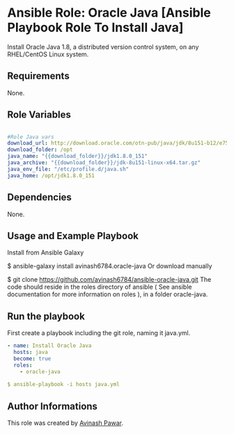 # Ansible Role: Oracle Java [Ansible Playbook Role To Install Java]

Install Oracle Java 1.8, a distributed version control system, on any RHEL/CentOS Linux system.

## Requirements

None.

## Role Variables
```yml

#Role Java vars
download_url: http://download.oracle.com/otn-pub/java/jdk/8u151-b12/e758a0de34e24606bca991d704f6dcbf/jdk-8u151-linux-x64.tar.gz
download_folder: /opt
java_name: "{{download_folder}}/jdk1.8.0_151"
java_archive: "{{download_folder}}/jdk-8u151-linux-x64.tar.gz"
java_env_file: "/etc/profile.d/java.sh"
java_home: /opt/jdk1.8.0_151

```

## Dependencies

None.

## Usage and Example Playbook

Install from Ansible Galaxy

$ ansible-galaxy install avinash6784.oracle-java
Or download manually

$ git clone https://github.com/avinash6784/ansible-oracle-java.git 
The code should reside in the roles directory of ansible ( See ansible documentation for more information on roles ), in a folder oracle-java.

## Run the playbook

First create a playbook including the git role, naming it java.yml.
```yml
- name: Install Oracle Java
  hosts: java
  become: true
  roles:
    - oracle-java
    
$ ansible-playbook -i hosts java.yml
```

## Author Informations

This role was created by [Avinash Pawar](http://devopstechie.com).

